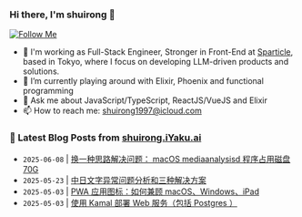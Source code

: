 ### Hi there, I'm shuirong 👋  
[![Follow Me](https://img.shields.io/github/followers/shuirong?label=Follow&style=social)](https://github.com/shuirong)

- 🏢 I'm working as Full-Stack Engineer, Stronger in Front-End at [Sparticle](https://www.sparticle.com/), based in Tokyo, where I focus on developing LLM-driven products and solutions.
- 🌱 I’m currently playing around with Elixir, Phoenix and functional programming
- 💬 Ask me about JavaScript/TypeScript, ReactJS/VueJS and Elixir
- 📫 How to reach me: shuirong1997@icloud.com


### 📩 Latest Blog Posts from [shuirong.iYaku.ai](https://shuirong.iYaku.ai/)
<!-- BLOG-POST-LIST:START -->
- `2025-06-08` | [换一种思路解决问题： macOS mediaanalysisd 程序占用磁盘70G](https://shuirong.iyaku.ai/posts/%E6%8D%A2%E4%B8%80%E7%A7%8D%E6%80%9D%E8%B7%AF%E8%A7%A3%E5%86%B3%E9%97%AE%E9%A2%98-macos-mediaanalysisd-%E7%A8%8B%E5%BA%8F%E5%8D%A0%E7%94%A8%E7%A3%81%E7%9B%9870g/)  
- `2025-05-23` | [中日文字异常问题分析和三种解决方案](https://shuirong.iyaku.ai/posts/%E4%B8%AD%E6%97%A5%E6%96%87%E5%AD%97%E5%BC%82%E5%B8%B8%E9%97%AE%E9%A2%98%E5%88%86%E6%9E%90%E5%92%8C%E4%B8%89%E7%A7%8D%E8%A7%A3%E5%86%B3%E6%96%B9%E6%A1%88/)  
- `2025-05-03` | [PWA 应用图标：如何兼顾 macOS、Windows、iPad](https://shuirong.iyaku.ai/posts/pwa-%E5%BA%94%E7%94%A8%E5%9B%BE%E6%A0%87%E5%A6%82%E4%BD%95%E5%85%BC%E9%A1%BE-macoswindowsipad/)  
- `2025-05-03` | [使用 Kamal 部署 Web 服务（包括 Postgres ）](https://shuirong.iyaku.ai/posts/%E4%BD%BF%E7%94%A8kamal%E9%83%A8%E7%BD%B2web%E6%9C%8D%E5%8A%A1%E5%8C%85%E6%8B%ACpostgres/)  

<!-- BLOG-POST-LIST:END -->
